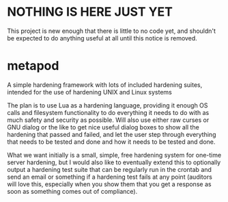 # NOTHING IS HERE JUST YET
This project is new enough that there is little to no code yet, and shouldn't be expected to do anything useful at all until this notice is removed.

# metapod
A simple hardening framework with lots of included hardening suites, intended for the use of hardening UNIX and Linux systems

The plan is to use Lua as a hardening language, providing it enough OS calls and filesystem functionality to do everything it needs to do with as much safety and security as possible.
Will also use either raw curses or GNU dialog or the like to get nice useful dialog boxes to show all the hardening that passed and failed, and let the user step through everything that needs to be tested and done and how it needs to be tested and done.

What we want initially is a small, simple, free hardening system for one-time server hardening, but I would also like to eventually extend this to optionally output a hardening test suite that can be regularly run in the crontab and send an email or something if a hardening test fails at any point (auditors will love this, especially when you show them that you get a response as soon as something comes out of compliance).
